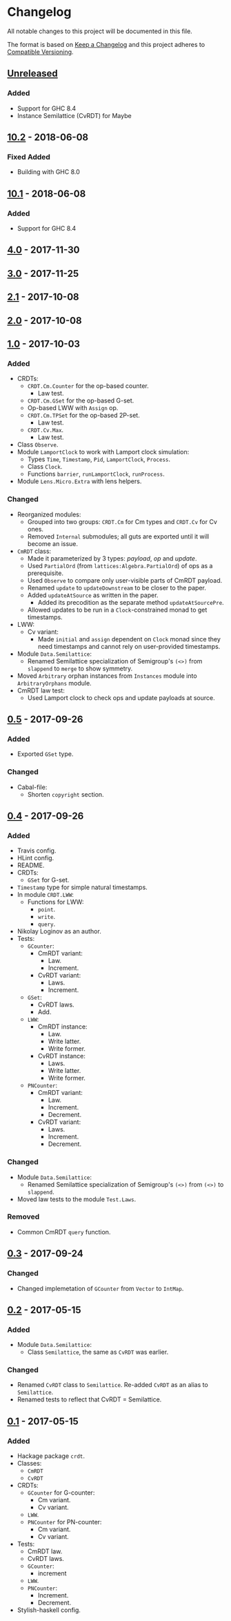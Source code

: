 # Changelog
All notable changes to this project will be documented in this file.

The format is based on [Keep a Changelog](http://keepachangelog.com/en/1.0.0/)
and this project adheres to [Compatible Versioning](https://github.com/staltz/comver).

## [Unreleased]
### Added
- Support for GHC 8.4
- Instance Semilattice (CvRDT) for Maybe

[Unreleased]: https://github.com/cblp/crdt/compare/v10.2...master

## [10.2] - 2018-06-08
### Fixed Added
- Building with GHC 8.0

[10.2]: https://github.com/cblp/crdt/compare/v10.1...v10.2

## [10.1] - 2018-06-08
### Added
- Support for GHC 8.4

[10.1]: https://github.com/cblp/crdt/compare/v10.0...v10.1

## [4.0] - 2017-11-30

[4.0]: https://github.com/cblp/crdt/compare/3.0...4.0

## [3.0] - 2017-11-25

[3.0]: https://github.com/cblp/crdt/compare/2.1...3.0

## [2.1] - 2017-10-08

[2.1]: https://github.com/cblp/crdt/compare/2.0...2.1

## [2.0] - 2017-10-08

[2.0]: https://github.com/cblp/crdt/compare/1.0...2.0

## [1.0] - 2017-10-03
### Added
- CRDTs:
  - `CRDT.Cm.Counter` for the op-based counter.
    - Law test.
  - `CRDT.Cm.GSet` for the op-based G-set.
  - Op-based LWW with `Assign` op.
  - `CRDT.Cm.TPSet` for the op-based 2P-set.
    - Law test.
  - `CRDT.Cv.Max`.
    - Law test.
- Class `Observe`.
- Module `LamportClock` to work with Lamport clock simulation:
  - Types `Time`, `Timestamp`, `Pid`, `LamportClock`, `Process`.
  - Class `Clock`.
  - Functions `barrier`, `runLamportClock`, `runProcess`.
- Module `Lens.Micro.Extra` with lens helpers.

### Changed
- Reorganized modules:
  - Grouped into two groups: `CRDT.Cm` for Cm types and `CRDT.Cv` for Cv ones.
  - Removed `Internal` submodules;
    all guts are exported until it will become an issue.
- `CmRDT` class:
  - Made it parameterized by 3 types: _payload_, _op_ and _update_.
  - Used `PartialOrd` (from `lattices:Algebra.PartialOrd`) of ops
    as a prerequisite.
  - Used `Observe` to compare only user-visible parts of CmRDT payload.
  - Renamed `update` to `updateDownstream` to be closer to the paper.
  - Added `updateAtSource` as written in the paper.
    - Added its precodition as the separate method `updateAtSourcePre`.
  - Allowed updates to be run in a `Clock`-constrained monad to get timestamps.
- LWW:
  - Cv variant:
    - Made `initial` and `assign` dependent on `Clock` monad
      since they need timestamps and cannot rely on user-provided timestamps.
- Module `Data.Semilattice`:
  - Renamed Semilattice specialization of Semigroup's `(<>)` from `slappend`
    to `merge` to show symmetry.
- Moved `Arbitrary` orphan instances from `Instances` module into
  `ArbitraryOrphans` module.
- CmRDT law test:
  - Used Lamport clock to check ops and update payloads at source.

[1.0]: https://github.com/cblp/crdt/compare/0.5...1.0

## [0.5] - 2017-09-26
### Added
- Exported `GSet` type.

### Changed
- Cabal-file:
  - Shorten `copyright` section.

[0.5]: https://github.com/cblp/crdt/compare/0.4...0.5

## [0.4] - 2017-09-26
### Added
- Travis config.
- HLint config.
- README.
- CRDTs:
  - `GSet` for G-set.
- `Timestamp` type for simple natural timestamps.
- In module `CRDT.LWW`:
  - Functions for LWW:
    - `point`.
    - `write`.
    - `query`.
- Nikolay Loginov as an author.
- Tests:
  - `GCounter`:
    - CmRDT variant:
      - Law.
      - Increment.
    - CvRDT variant:
      - Laws.
      - Increment.
  - `GSet`:
    - CvRDT laws.
    - Add.
  - `LWW`:
    - CmRDT instance:
      - Law.
      - Write latter.
      - Write former.
    - CvRDT instance:
      - Laws.
      - Write latter.
      - Write former.
  - `PNCounter`:
    - CmRDT variant:
      - Law.
      - Increment.
      - Decrement.
    - CvRDT variant:
      - Laws.
      - Increment.
      - Decrement.

### Changed
- Module `Data.Semilattice`:
  - Renamed Semilattice specialization of Semigroup's `(<>)` from `(<>)`
    to `slappend`.
- Moved law tests to the module `Test.Laws`.

### Removed
- Common CmRDT `query` function.

[0.4]: https://github.com/cblp/crdt/compare/0.3...0.4

## [0.3] - 2017-09-24
### Changed
- Changed implemetation of `GCounter` from `Vector` to `IntMap`.

[0.3]: https://github.com/cblp/crdt/compare/0.2...0.3

## [0.2] - 2017-05-15

### Added
- Module `Data.Semilattice`:
  - Class `Semilattice`, the same as `CvRDT` was earlier.

### Changed
- Renamed `CvRDT` class to `Semilattice`.
  Re-added `CvRDT` as an alias to `Semilattice`.
- Renamed tests to reflect that CvRDT = Semilattice.

[0.2]: https://github.com/cblp/crdt/compare/0.1...0.2

## [0.1] - 2017-05-15
### Added
- Hackage package `crdt`.
- Classes:
  - `CmRDT`
  - `CvRDT`
- CRDTs:
  - `GCounter` for G-counter:
    - Cm variant.
    - Cv variant.
  - `LWW`.
  - `PNCounter` for PN-counter:
    - Cm variant.
    - Cv variant.
- Tests:
  - CmRDT law.
  - CvRDT laws.
  - `GCounter`:
    - increment
  - `LWW`.
  - `PNCounter`:
    - Increment.
    - Decrement.
- Stylish-haskell config.

[0.1]: https://github.com/cblp/crdt/tree/0.1
